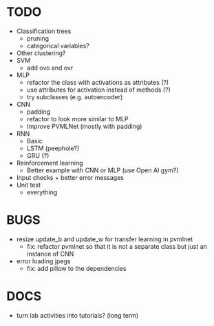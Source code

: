 TODO
====
- Classification trees
  + pruning
  + categorical variables?
- Other clustering?
- SVM
  + add ovo and ovr
- MLP
  + refactor the class with activations as attributes (?)
  + use attributes for activation instead of methods (?)
  + try subclasses (e.g. autoencoder)
- CNN
  + padding
  + refactor to look more similar to MLP
  + Improve PVMLNet (mostly with padding)
- RNN
  + Basic
  + LSTM (peephole?)
  + GRU (?)
- Reinforcement learning
  + Better example with CNN or MLP (use Open AI gym?)
- Input checks + better error messages
- Unit test
  + everything


BUGS
====
- resize update_b and update_w for transfer learning in pvmlnet
  + fix: refactor pvmlnet so that it is not a separate class but just
    an instance of CNN
- error loading jpegs
  + fix: add pillow to the dependencies


DOCS
====
- turn lab activities into tutorials?  (long term)
